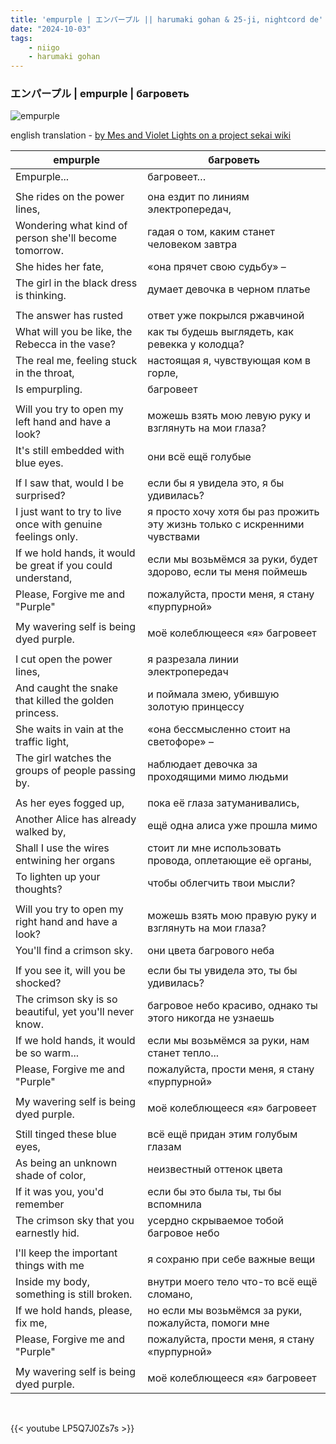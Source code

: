 ```yaml
---
title: 'empurple | エンパープル || harumaki gohan & 25-ji, nightcord de'
date: "2024-10-03"
tags:
    - niigo
    - harumaki gohan
---
```


### エンパープル | empurple | багроветь

![empurple](images/niigo/songs/Empurple_Game_Cover.heic)

english translation - [by Mes and Violet Lights on a project sekai wiki](https://projectsekai.fandom.com/wiki/Empurple)

empurple | багроветь
--|--
Empurple... | багровеет…
|||
She rides on the power lines, | она ездит по линиям электропередач,
Wondering what kind of person she'll become tomorrow. | гадая о том, каким станет человеком завтра
She hides her fate, | «она прячет свою судьбу» –
The girl in the black dress is thinking. | думает девочка в черном платье
|||
The answer has rusted | ответ уже покрылся ржавчиной
What will you be like, the Rebecca in the vase? | как ты будешь выглядеть, как ревекка у колодца?
The real me, feeling stuck in the throat, | настоящая я, чувствующая ком в горле,
Is empurpling. | багровеет
|||
Will you try to open my left hand and have a look? | можешь взять мою левую руку и взглянуть на мои глаза?
It's still embedded with blue eyes. | они всё ещё голубые
|||
If I saw that, would I be surprised? | если бы я увидела это, я бы удивилась?
I just want to try to live once with genuine feelings only. | я просто хочу хотя бы раз прожить эту жизнь только с искренними чувствами
If we hold hands, it would be great if you could understand, | если мы возьмёмся за руки, будет здорово, если ты меня поймешь
Please, Forgive me and "Purple" | пожалуйста, прости меня, я стану «пурпурной»
|||
My wavering self is being dyed purple. | моё колеблющееся «я» багровеет
|||
I cut open the power lines, | я разрезала линии электропередач
And caught the snake that killed the golden princess. | и поймала змею, убившую золотую принцессу
She waits in vain at the traffic light, | «она бессмысленно стоит на светофоре» –
The girl watches the groups of people passing by. | наблюдает девочка за проходящими мимо людьми
|||
As her eyes fogged up, | пока её глаза затуманивались,
Another Alice has already walked by, | ещё одна алиса уже прошла мимо
Shall I use the wires entwining her organs | стоит ли мне использовать провода, оплетающие её органы,
To lighten up your thoughts? | чтобы облегчить твои мысли?
|||
Will you try to open my right hand and have a look? | можешь взять мою правую руку и взглянуть на мои глаза?
You'll find a crimson sky. | они цвета багрового неба
|||
If you see it, will you be shocked? | если бы ты увидела это, ты бы удивилась?
The crimson sky is so beautiful, yet you'll never know. | багровое небо красиво, однако ты этого никогда не узнаешь
If we hold hands, it would be so warm... | если мы возьмёмся за руки, нам станет тепло...
Please, Forgive me and "Purple" | пожалуйста, прости меня, я стану «пурпурной»
|||
My wavering self is being dyed purple. | моё колеблющееся «я» багровеет
|||
Still tinged these blue eyes, | всё ещё придан этим голубым глазам
As being an unknown shade of color, | неизвестный оттенок цвета
If it was you, you'd remember | если бы это была ты, ты бы вспомнила
The crimson sky that you earnestly hid. | усердно скрываемое тобой багровое небо
|||
I'll keep the important things with me | я сохраню при себе важные вещи
Inside my body, something is still broken. | внутри моего тело что-то всё ещё сломано,
If we hold hands, please, fix me, | но если мы возьмёмся за руки, пожалуйста, помоги мне
Please, Forgive me and "Purple" | пожалуйста, прости меня, я стану «пурпурной»
|||
My wavering self is being dyed purple. | моё колеблющееся «я» багровеет

<br>

{{< youtube LP5Q7J0Zs7s >}}